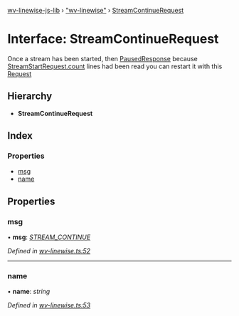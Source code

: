 [wv-linewise-js-lib](../README.md) › ["wv-linewise"](../modules/_wv_linewise_.md) › [StreamContinueRequest](_wv_linewise_.streamcontinuerequest.md)

# Interface: StreamContinueRequest

Once a stream has been started, then [PausedResponse](_wv_linewise_.pausedresponse.md) because
[StreamStartRequest.count](_wv_linewise_.streamstartrequest.md#count) lines had been read you can restart it with
this [Request](../modules/_wv_linewise_.md#request)

## Hierarchy

* **StreamContinueRequest**

## Index

### Properties

* [msg](_wv_linewise_.streamcontinuerequest.md#msg)
* [name](_wv_linewise_.streamcontinuerequest.md#name)

## Properties

###  msg

• **msg**: *[STREAM_CONTINUE](../enums/_wv_linewise_.request_type.md#stream_continue)*

*Defined in [wv-linewise.ts:52](https://github.com/forbesmyester/wv-linewise/blob/5431908/js-lib/src/wv-linewise.ts#L52)*

___

###  name

• **name**: *string*

*Defined in [wv-linewise.ts:53](https://github.com/forbesmyester/wv-linewise/blob/5431908/js-lib/src/wv-linewise.ts#L53)*

